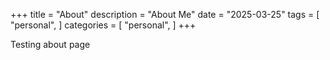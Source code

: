 +++
title = "About"
description = "About Me"
date = "2025-03-25"
tags = [
    "personal",
]
categories = [
    "personal",
]
+++

Testing about page